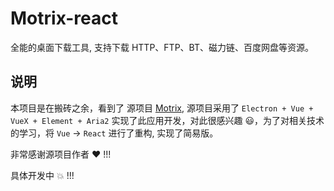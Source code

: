# Motrix-react

全能的桌面下载工具, 支持下载 HTTP、FTP、BT、磁力链、百度网盘等资源。

## 说明

本项目是在搬砖之余，看到了 源项目 [Motrix](https://github.com/agalwood/Motrix), 源项目采用了 `Electron + Vue + VueX + Element + Aria2` 实现了此应用开发，对此很感兴趣 :smiley:，为了对相关技术的学习，将 `Vue` -> `React` 进行了重构, 实现了简易版。

非常感谢源项目作者 :heart: !!!

具体开发中 :boom: !!!

